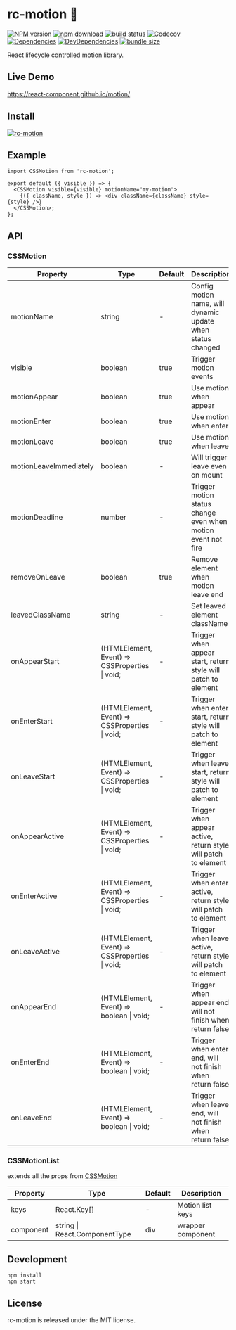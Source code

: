 # rc-motion 🐾

[![NPM version][npm-image]][npm-url] [![npm download][download-image]][download-url] [![build status][travis-image]][travis-url] [![Codecov][codecov-image]][codecov-url] [![Dependencies][david-image]](david-url) [![DevDependencies][david-dev-image]][david-dev-url] [![bundle size][bundlephobia-image]][bundlephobia-url]

[npm-image]: http://img.shields.io/npm/v/rc-motion.svg?style=flat-square
[npm-url]: http://npmjs.org/package/rc-motion
[travis-image]: https://img.shields.io/travis/com/react-component/motion.svg?style=flat-square
[travis-url]: https://travis-ci.com/react-component/motion
[codecov-image]: https://img.shields.io/codecov/c/github/react-component/motion/master.svg?style=flat-square
[codecov-url]: https://codecov.io/gh/react-component/motion/branch/master
[david-url]: https://david-dm.org/react-component/motion
[david-image]: https://david-dm.org/react-component/motion/status.svg?style=flat-square
[david-dev-url]: https://david-dm.org/react-component/motion?type=dev
[david-dev-image]: https://david-dm.org/react-component/motion/dev-status.svg?style=flat-square
[download-image]: https://img.shields.io/npm/dm/rc-motion.svg?style=flat-square
[download-url]: https://npmjs.org/package/rc-motion
[bundlephobia-url]: https://bundlephobia.com/result?p=rc-motion
[bundlephobia-image]: https://badgen.net/bundlephobia/minzip/rc-motion

React lifecycle controlled motion library.

## Live Demo

https://react-component.github.io/motion/

## Install

[![rc-motion](https://nodei.co/npm/rc-motion.png)](https://npmjs.org/package/rc-motion)

## Example

```tsx
import CSSMotion from 'rc-motion';

export default ({ visible }) => {
  <CSSMotion visible={visible} motionName="my-motion">
    {({ className, style }) => <div className={className} style={style} />}
  </CSSMotion>;
};
```

## API

### CSSMotion

| Property | Type | Default | Description |
| --- | --- | --- | --- |
| motionName | string | - | Config motion name, will dynamic update when status changed |
| visible | boolean | true | Trigger motion events |
| motionAppear | boolean | true | Use motion when appear |
| motionEnter | boolean | true | Use motion when enter |
| motionLeave | boolean | true | Use motion when leave |
| motionLeaveImmediately | boolean | - | Will trigger leave even on mount |
| motionDeadline | number | - | Trigger motion status change even when motion event not fire |
| removeOnLeave | boolean | true | Remove element when motion leave end |
| leavedClassName | string | - | Set leaved element className |
| onAppearStart | (HTMLElement, Event) => CSSProperties \| void; | - | Trigger when appear start, return style will patch to element |
| onEnterStart | (HTMLElement, Event) => CSSProperties \| void; | - | Trigger when enter start, return style will patch to element |
| onLeaveStart | (HTMLElement, Event) => CSSProperties \| void; | - | Trigger when leave start, return style will patch to element |
| onAppearActive | (HTMLElement, Event) => CSSProperties \| void; | - | Trigger when appear active, return style will patch to element |
| onEnterActive | (HTMLElement, Event) => CSSProperties \| void; | - | Trigger when enter active, return style will patch to element |
| onLeaveActive | (HTMLElement, Event) => CSSProperties \| void; | - | Trigger when leave active, return style will patch to element |
| onAppearEnd | (HTMLElement, Event) => boolean \| void; | - | Trigger when appear end, will not finish when return false |
| onEnterEnd | (HTMLElement, Event) => boolean \| void; | - | Trigger when enter end, will not finish when return false |
| onLeaveEnd | (HTMLElement, Event) => boolean \| void; | - | Trigger when leave end, will not finish when return false |

### CSSMotionList

extends all the props from [CSSMotion](#CSSMotion)

| Property  | Type                          | Default | Description       |
| --------- | ----------------------------- | ------- | ----------------- |
| keys      | React.Key[]                   | -       | Motion list keys  |
| component | string \| React.ComponentType | div     | wrapper component |

## Development

```
npm install
npm start
```

## License

rc-motion is released under the MIT license.

